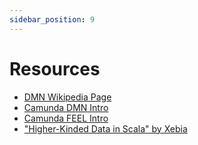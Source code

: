 ```yaml
---
sidebar_position: 9
---
```


# Resources

* [DMN Wikipedia Page](https://en.wikipedia.org/wiki/Decision_Model_and_Notation)
* [Camunda DMN Intro](https://camunda.com/dmn/)
* [Camunda FEEL Intro](https://docs.camunda.io/docs/components/modeler/feel/what-is-feel/)
* ["Higher-Kinded Data in Scala" by Xebia](https://xebia.com/blog/higher-kinded-data-in-scala/)
